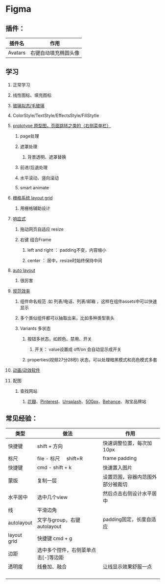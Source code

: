 # Figma

## 插件：

| 插件名     | 作用         |
| ------- | ---------- |
| Avatars | 右键自动填充椭圆头像 |

## 学习

1. 正常学习

2. 线性图标、填充图标

3. [玻璃拟态/毛玻璃](https://www.bilibili.com/video/BV1fg411G7cs?p=5&vd_source=384023524ae242f336b6c3d7cbaf0e7e)

4. ColorStyle/TextStyle/EffectsStyle/FillStytle

5. [prototype 原型图，页面跳转之类的（右侧菜单栏）](https://www.bilibili.com/video/BV1fg411G7cs?p=7&vd_source=384023524ae242f336b6c3d7cbaf0e7e)
   
   1. page处理
   
   2. 遮罩处理
      
      1. 背景透明、遮罩替换
   
   3. 前进/后退处理
   
   4. 水平滚动、竖向滚动
   
   5. smart animate

6. [栅格系统 layout grid](https://www.bilibili.com/video/BV1fg411G7cs?p=8&vd_source=384023524ae242f336b6c3d7cbaf0e7e)
   
   1. 用栅格辅助设计

7. [响应式](https://www.bilibili.com/video/BV1fg411G7cs?p=9&spm_id_from=pageDriver&vd_source=384023524ae242f336b6c3d7cbaf0e7e)
   
   1. 拖动网页自适应 resize
   
   2. 右键 组合Frame
      
      1. left and right ： padding不变，内容缩小
      
      2. center ： 居中，resize时始终保持中间

8. [auto layout](https://www.bilibili.com/video/BV1fg411G7cs?p=10&spm_id_from=pageDriver&vd_source=384023524ae242f336b6c3d7cbaf0e7e)
   
   1. 很厉害

9. [规范效率](https://www.bilibili.com/video/BV1fg411G7cs?p=11&spm_id_from=pageDriver&vd_source=384023524ae242f336b6c3d7cbaf0e7e)
   
   1. 组件命名规范 .如 列表/电话、列表/邮箱 ，这样在组件assets中可以快速显示
   
   2. 多个类似组件都可以抽取出来，比如多种类型表头
   
   3. Variants 多状态
      
      1. 按钮多状态，如颜色、禁用、开关
         
         1. 开关： value设置成 off/on 会自动显示成开关
      
      2. properties(视频27分28秒) 状态，可以处理暗黑模式和亮色模式多套

10. [动画/动效软件](https://www.bilibili.com/video/BV13Z4y1S7R4/?spm_id_from=333.999.0.0&vd_source=384023524ae242f336b6c3d7cbaf0e7e)

11. 配图
    
    1. 查找网站
       
       1. [花瓣](https://huaban.com/)、[Pinterest]([Pinlite-Pinterest中文极速版官网网站](https://www.bigbigwork.com/zh/pinlite.html?t=plc&utm_source=baidu&utm_medium=sem&utm_campaign=P%E4%B8%80&utm_content=%E9%95%BF%E5%B0%BE%E8%AF%8D&utm_term=pinterest%27&bd_vid=11841085508229766182))、[Unsplash](https://unsplash.com/)、[500px](https://500px.com.cn/)、[Behance]([Behance-全球创意设计作品](https://www.bigbigwork.com/bh.html?t=p&siteId=198&utm_source=baidu&utm_medium=sem&utm_campaign=behance%E8%AE%A1%E5%88%92&utm_content=behance%E6%90%9C%E7%B4%A2%E8%AF%8D&utm_term=behance&bd_vid=12666511195387846267))、淘宝品牌站

## 常见经验：

| 类型          | 做法                    | 作用               |
| ----------- | --------------------- | ---------------- |
| 快捷键         | shift + 方向            | 快速调整位置，每次加10px   |
| 标尺          | file - 标尺     shift+R | frame padding    |
| 快捷键         | cmd - shift + k       | 快速置入图片           |
| 蒙版          | 复制一层                  | 设置范围，容器内范围外部分被裁切 |
| 水平居中        | 选中几个view              | 然后点击右侧设计水平居中     |
| 线           | 平滑边角                  |                  |
| autolayout  | 文字与group，右键autolayout | padding固定，长度自适应  |
| layout grid | 快捷键 cmd + g           |                  |
| 边距          | 选中多个控件，右侧菜单点击[-]等边距   |                  |
| 透明度         | 线叠加、融合                | 让线显示效果舒服一点       |
|             |                       |                  |
|             |                       |                  |
|             |                       |                  |
|             |                       |                  |
